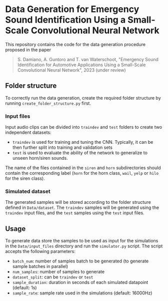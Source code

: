 # Data Generation for Emergency Sound Identification Using a Small-Scale Convolutional Neural Network
This repository contains the code for the data generation procedure proposed in the paper
>S. Damiano, A. Guntoro and T. van Waterschoot, "Emergency Sound Identification for Automotive Applications Using a Small-Scale Convolutional Neural Network", 2023 (under review)

## Folder structure
To correctly run the data generation, create the required folder structure by running `create_folder_structure.py` first.

### Input files
Input audio clips can be divided into `traindev` and `test` folders to create two independent datasets:
- `traindev` is used for training and tuning the CNN. Typically, it can be then further split into training and validation sets
- `test` is used to evaluate the ability of the network to generalize to unseen horn/siren sounds.

The name of the files contained in the `siren` and `horn` subdirectories should contain the corresponding label (`horn` for the horn class, `wail`, `yelp` or `hilo` for the siren class).

### Simulated dataset
The generated samples will be stored according to the folder structure defined in `Data/dataset`. The `traindev` samples will be generated using the `traindev` input files, and the `test` samples using the `test` input files.

## Usage
To generate data store the samples to be used as input for the simulations in the `Data/input_files` directory and run the `simulator.py` script. The script accepts the following parameters:
- `batch_num`: number of samples batch to be generated (to generate sample batches in parallel)
- `num_samples`: number of samples to generate
- `dataset_split`: can be `traindev` or `test`
- `sample_duration`: duration in seconds of each simulated datapoint (default: 1s)
- `sample_rate`: sample rate used in the simulations (default: 16000Hz)
